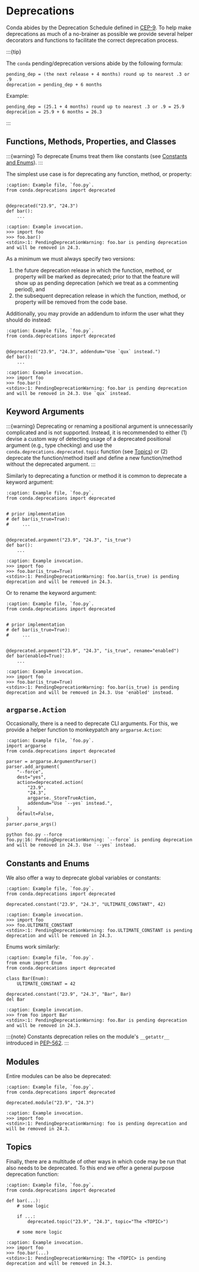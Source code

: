 [cep9]: https://github.com/conda/ceps/blob/main/cep-0009.md

# Deprecations

Conda abides by the Deprecation Schedule defined in [CEP-9][cep9]. To help make deprecations as much of a no-brainer as possible we provide several helper decorators and functions to facilitate the correct deprecation process.

:::{tip}

The `conda` pending/deprecation versions abide by the following formula:

```{code-block}
pending_dep = (the next release + 4 months) round up to nearest .3 or .9
deprecation = pending_dep + 6 months
```

Example:

```{code-block}
pending_dep = (25.1 + 4 months) round up to nearest .3 or .9 = 25.9
deprecation = 25.9 + 6 months = 26.3
```
:::

## Functions, Methods, Properties, and Classes

:::{warning}
To deprecate Enums treat them like constants (see [Constants and Enums](#constants-and-enums)).
:::

The simplest use case is for deprecating any function, method, or property:

```{code-block} python
:caption: Example file, `foo.py`.
from conda.deprecations import deprecated


@deprecated("23.9", "24.3")
def bar():
    ...
```

```{code-block} pycon
:caption: Example invocation.
>>> import foo
>>> foo.bar()
<stdin>:1: PendingDeprecationWarning: foo.bar is pending deprecation and will be removed in 24.3.
```

As a minimum we must always specify two versions:

1. the future deprecation release in which the function, method, or property will be marked as deprecated; prior to that the feature will show up as pending deprecation (which we treat as a commenting period), and
2. the subsequent deprecation release in which the function, method, or property will be removed from the code base.

Additionally, you may provide an addendum to inform the user what they should do instead:

```{code-block} python
:caption: Example file, `foo.py`.
from conda.deprecations import deprecated


@deprecated("23.9", "24.3", addendum="Use `qux` instead.")
def bar():
    ...
```

```{code-block} pycon
:caption: Example invocation.
>>> import foo
>>> foo.bar()
<stdin>:1: PendingDeprecationWarning: foo.bar is pending deprecation and will be removed in 24.3. Use `qux` instead.
```

## Keyword Arguments

:::{warning}
Deprecating or renaming a positional argument is unnecessarily complicated and is not supported. Instead, it is recommended to either (1) devise a custom way of detecting usage of a deprecated positional argument (e.g., type checking) and use the `conda.deprecations.deprecated.topic` function (see [Topics](#topics)) or (2) deprecate the function/method itself and define a new function/method without the deprecated argument.
:::

Similarly to deprecating a function or method it is common to deprecate a keyword argument:

```{code-block} python
:caption: Example file, `foo.py`.
from conda.deprecations import deprecated


# prior implementation
# def bar(is_true=True):
#     ...


@deprecated.argument("23.9", "24.3", "is_true")
def bar():
    ...
```

```{code-block} pycon
:caption: Example invocation.
>>> import foo
>>> foo.bar(is_true=True)
<stdin>:1: PendingDeprecationWarning: foo.bar(is_true) is pending deprecation and will be removed in 24.3.
```

Or to rename the keyword argument:

```{code-block} python
:caption: Example file, `foo.py`.
from conda.deprecations import deprecated


# prior implementation
# def bar(is_true=True):
#     ...


@deprecated.argument("23.9", "24.3", "is_true", rename="enabled")
def bar(enabled=True):
    ...
```

```{code-block} pycon
:caption: Example invocation.
>>> import foo
>>> foo.bar(is_true=True)
<stdin>:1: PendingDeprecationWarning: foo.bar(is_true) is pending deprecation and will be removed in 24.3. Use 'enabled' instead.
```

## `argparse.Action`

Occasionally, there is a need to deprecate CLI arguments. For this, we provide a helper function to monkeypatch any `argparse.Action`:

```{code-block} python
:caption: Example file, `foo.py`.
import argparse
from conda.deprecations import deprecated

parser = argparse.ArgumentParser()
parser.add_argument(
    "--force",
    dest="yes",
    action=deprecated.action(
        "23.9",
        "24.3",
        argparse._StoreTrueAction,
        addendum="Use `--yes` instead.",
    ),
    default=False,
)
parser.parse_args()
```

```{code-block} bash
python foo.py --force
foo.py:16: PendingDeprecationWarning: `--force` is pending deprecation and will be removed in 24.3. Use `--yes` instead.
```

## Constants and Enums

We also offer a way to deprecate global variables or constants:

```{code-block} python
:caption: Example file, `foo.py`.
from conda.deprecations import deprecated

deprecated.constant("23.9", "24.3", "ULTIMATE_CONSTANT", 42)
```

```{code-block} pycon
:caption: Example invocation.
>>> import foo
>>> foo.ULTIMATE_CONSTANT
<stdin>:1: PendingDeprecationWarning: foo.ULTIMATE_CONSTANT is pending deprecation and will be removed in 24.3.
```

Enums work similarly:

```{code-block} python
:caption: Example file, `foo.py`.
from enum import Enum
from conda.deprecations import deprecated

class Bar(Enum):
    ULTIMATE_CONSTANT = 42

deprecated.constant("23.9", "24.3", "Bar", Bar)
del Bar
```

```{code-block} pycon
:caption: Example invocation.
>>> from foo import Bar
<stdin>:1: PendingDeprecationWarning: foo.Bar is pending deprecation and will be removed in 24.3.
```

:::{note}
Constants deprecation relies on the module's `__getattr__` introduced in [PEP-562](https://peps.python.org/pep-0562/).
:::

## Modules

Entire modules can be also be deprecated:

```{code-block} python
:caption: Example file, `foo.py`.
from conda.deprecations import deprecated

deprecated.module("23.9", "24.3")
```

```{code-block} pycon
:caption: Example invocation.
>>> import foo
<stdin>:1: PendingDeprecationWarning: foo is pending deprecation and will be removed in 24.3.
```

## Topics

Finally, there are a multitude of other ways in which code may be run that also needs to be deprecated. To this end we offer a general purpose deprecation function:

```{code-block} python
:caption: Example file, `foo.py`.
from conda.deprecations import deprecated

def bar(...):
    # some logic

    if ...:
        deprecated.topic("23.9", "24.3", topic="The <TOPIC>")

    # some more logic
```

```{code-block} pycon
:caption: Example invocation.
>>> import foo
>>> foo.bar(...)
<stdin>:1: PendingDeprecationWarning: The <TOPIC> is pending deprecation and will be removed in 24.3.
```
